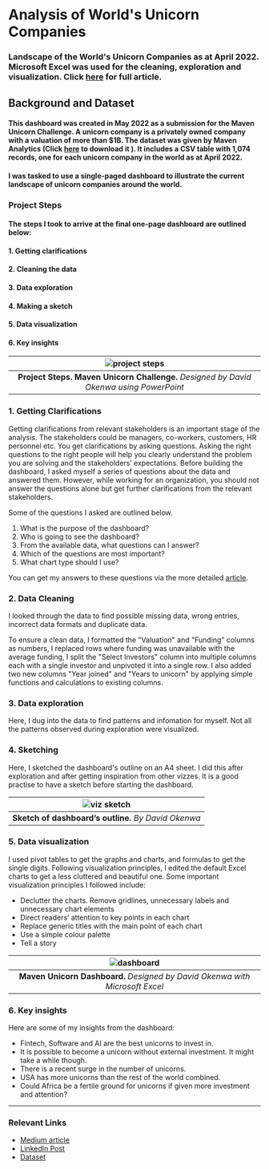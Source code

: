 # **Analysis of World's Unicorn Companies**

### Landscape of the World's Unicorn Companies as at April 2022. Microsoft Excel was used for the cleaning, exploration and visualization. Click [here](https://davidokenwa.medium.com/thoughts-behind-beautiful-dashboards-9fb8b24d9f6d) for full article.

## **Background and Dataset**
#### This dashboard was created in May 2022 as a submission for the Maven Unicorn Challenge. A unicorn company is a privately owned company with a valuation of more than $1B. The dataset was given by Maven Analytics (Click [here](https://maven-datasets.s3.amazonaws.com/Unicorn+Companies/Unicorn+Companies.zip) to download it ). It includes a CSV table with 1,074 records, one for each unicorn company in the world as at April 2022.

#### I was tasked to use a single-paged dashboard  to illustrate the current landscape of unicorn companies around the world.

### **Project Steps**

#### The steps I took to arrive at the final one-page dashboard are outlined below:
#### 1. Getting clarifications
#### 2. Cleaning the data
#### 3. Data exploration
#### 4. Making a sketch
#### 5. Data visualization
#### 6. Key insights

| ![project steps](https://github.com/davidokenwa/Landscape_of_World-s_Unicorns_2022/blob/main/project_steps.png) | 
| :--------: | 
| **Project Steps. Maven Unicorn Challenge.** _Designed by David Okenwa using PowerPoint_  |

### **1. Getting Clarifications**

Getting clarifications from relevant stakeholders is an important stage of the analysis. The stakeholders could be managers, co-workers, customers, HR personnel etc. You get clarifications by asking questions. Asking the right questions to the right people will help you clearly understand the problem you are solving and the stakeholders’ expectations. Before building the dashboard, I asked myself a series of questions about the data and answered them. However, while working for an organization, you should not answer the questions alone but get further clarifications from the relevant stakeholders. 

Some of the questions I asked are outlined below. 
1. What is the purpose of the dashboard?
2. Who is going to see the dashboard?
3. From the available data, what questions can I answer?
4. Which of the questions are most important?
5. What chart type should I use?

You can get my answers to these questions via the more detailed [article](https://davidokenwa.medium.com/thoughts-behind-beautiful-dashboards-9fb8b24d9f6d).


### **2. Data Cleaning**
I looked through the data to find possible missing data, wrong entries, incorrect data formats and duplicate data. 

To ensure a clean data, I formatted the "Valuation" and "Funding" columns as numbers, I replaced rows where funding was unavailable with the average funding, I split the "Select Investors" column into multiple columns each with a single investor and unpivoted it into a single row. I also added two new columns "Year joined" and "Years to unicorn" by applying simple functions and calculations to existing columns. 


### **3. Data exploration**

Here, I dug into the data to find patterns and infomation for myself. Not all the patterns observed during exploration were visualized.

### **4. Sketching**

Here, I sketched the dashboard's outline on an A4 sheet. I did this after exploration and after getting inspiration from other vizzes. It is a good practise to have a sketch before starting the dashboard.

| ![viz sketch](https://github.com/davidokenwa/Landscape_of_World-s_Unicorns_2022/blob/main/viz%20sketch_5.jpg) | 
| :--------: | 
| **Sketch of dashboard’s outline.** _By David Okenwa_  |


### **5. Data visualization**

I used pivot tables to get the graphs and charts, and formulas to get the single digits. Following visualization principles, I edited the default Excel charts to get a less cluttered and beautiful one. Some important visualization principles I followed include:

* Declutter the charts. Remove gridlines, unnecessary labels and unnecessary chart elements
* Direct readers’ attention to key points in each chart
* Replace generic titles with the main point of each chart
* Use a simple colour palette
* Tell a story

| ![dashboard](https://github.com/davidokenwa/Landscape_of_World-s_Unicorns_2022/blob/main/Unicorn_dashboard.png) | 
| :--------: | 
| **Maven Unicorn Dashboard.** _Designed by David Okenwa with Microsoft Excel_  |

### **6. Key insights**

Here are some of my insights from the dashboard:

* Fintech,  Software and AI are the best unicorns to invest in.
* It is possible to become a unicorn without external investment. It might take a while though.
* There is a recent surge in the number of unicorns.
* USA has more unicorns than the rest of the world combined.
* Could Africa be a fertile ground for unicorns if given more investment and attention?
---

### **Relevant Links**

* [Medium article](https://davidokenwa.medium.com/thoughts-behind-beautiful-dashboards-9fb8b24d9f6d)
* [LinkedIn Post](https://www.linkedin.com/posts/david-okenwa_david-okenwa-maven-unicorn-challenge-activity-6927624440948092928-wJd9?utm_source=linkedin_share&utm_medium=member_desktop_web)
* [Dataset](https://www.mavenanalytics.io/data-playground)
